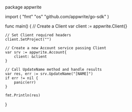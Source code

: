 package appwrite

import (
    "fmt"
    "os"
    "github.com/appwrite/go-sdk"
)

func main() {
    // Create a Client
    var client := appwrite.Client{}

    // Set Client required headers
    client.SetProject("")

    // Create a new Account service passing Client
    var srv := appwrite.Account{
        client: &client
    }

    // Call UpdateName method and handle results
    var res, err := srv.UpdateName("[NAME]")
    if err != nil {
        panic(err)
    }

    fmt.Println(res)
}